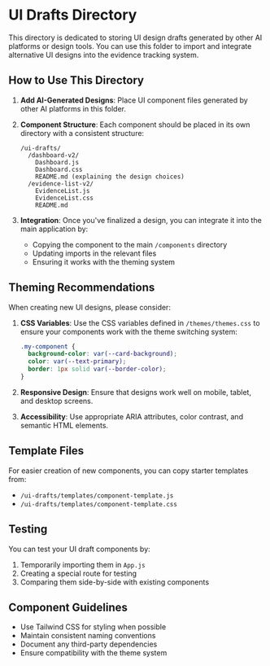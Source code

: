 # UI Drafts Directory

This directory is dedicated to storing UI design drafts generated by other AI platforms or design tools. You can use this folder to import and integrate alternative UI designs into the evidence tracking system.

## How to Use This Directory

1. **Add AI-Generated Designs**: Place UI component files generated by other AI platforms in this folder.

2. **Component Structure**: Each component should be placed in its own directory with a consistent structure:
   ```
   /ui-drafts/
     /dashboard-v2/
       Dashboard.js
       Dashboard.css
       README.md (explaining the design choices)
     /evidence-list-v2/
       EvidenceList.js
       EvidenceList.css
       README.md
   ```

3. **Integration**: Once you've finalized a design, you can integrate it into the main application by:
   - Copying the component to the main `/components` directory
   - Updating imports in the relevant files
   - Ensuring it works with the theming system

## Theming Recommendations

When creating new UI designs, please consider:

1. **CSS Variables**: Use the CSS variables defined in `/themes/themes.css` to ensure your components work with the theme switching system:
   ```css
   .my-component {
     background-color: var(--card-background);
     color: var(--text-primary);
     border: 1px solid var(--border-color);
   }
   ```

2. **Responsive Design**: Ensure that designs work well on mobile, tablet, and desktop screens.

3. **Accessibility**: Use appropriate ARIA attributes, color contrast, and semantic HTML elements.

## Template Files

For easier creation of new components, you can copy starter templates from:
- `/ui-drafts/templates/component-template.js`
- `/ui-drafts/templates/component-template.css`

## Testing

You can test your UI draft components by:
1. Temporarily importing them in `App.js`
2. Creating a special route for testing
3. Comparing them side-by-side with existing components

## Component Guidelines

- Use Tailwind CSS for styling when possible
- Maintain consistent naming conventions
- Document any third-party dependencies
- Ensure compatibility with the theme system 